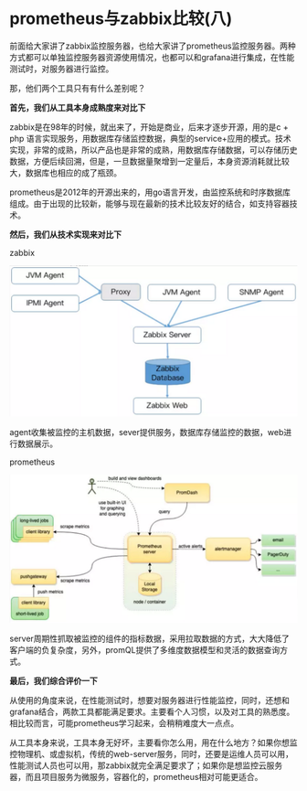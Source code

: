 # prometheus与zabbix比较(八)

前面给大家讲了zabbix监控服务器，也给大家讲了prometheus监控服务器。两种方式都可以单独监控服务器资源使用情况，也都可以和grafana进行集成，在性能测试时，对服务器进行监控。

那，他们两个工具只有有什么差别呢？

**首先，我们从工具本身成熟度来对比下**

zabbix是在98年的时候，就出来了，开始是商业，后来才逐步开源，用的是c + php 语言实现服务，用数据库存储监控数据，典型的service+应用的模式。技术实现，非常的成熟，所以产品也是非常的成熟，用数据库存储数据，可以存储历史数据，方便后续回溯，但是，一旦数据量聚增到一定量后，本身资源消耗就比较大，数据库也相应的成了瓶颈。

prometheus是2012年的开源出来的，用go语言开发，由监控系统和时序数据库组成。由于出现的比较新，能够与现在最新的技术比较友好的结合，如支持容器技术。



**然后，我们从技术实现来对比下**

zabbix

![pzabbix-01](image/pzabbix-01.png)

agent收集被监控的主机数据，sever提供服务，数据库存储监控的数据，web进行数据展示。

prometheus

![pzabbix-02](image/pzabbix-02.png)

server周期性抓取被监控的组件的指标数据，采用拉取数据的方式，大大降低了客户端的负复杂度，另外，promQL提供了多维度数据模型和灵活的数据查询方式。



**最后，我们综合评价一下**

从使用的角度来说，在性能测试时，想要对服务器进行性能监控，同时，还想和grafana结合，两款工具都能满足要求。主要看个人习惯，以及对工具的熟悉度。相比较而言，可能prometheus学习起来，会稍稍难度大一点点。

从工具本身来说，工具本身无好坏，主要看你怎么用，用在什么地方？如果你想监控物理机、或虚拟机，传统的web-server服务，同时，还要是运维人员可以用，性能测试人员也可以用，那zabbix就完全满足要求了；如果你是想监控云服务器，而且项目服务为微服务，容器化的，prometheus相对可能更适合。

